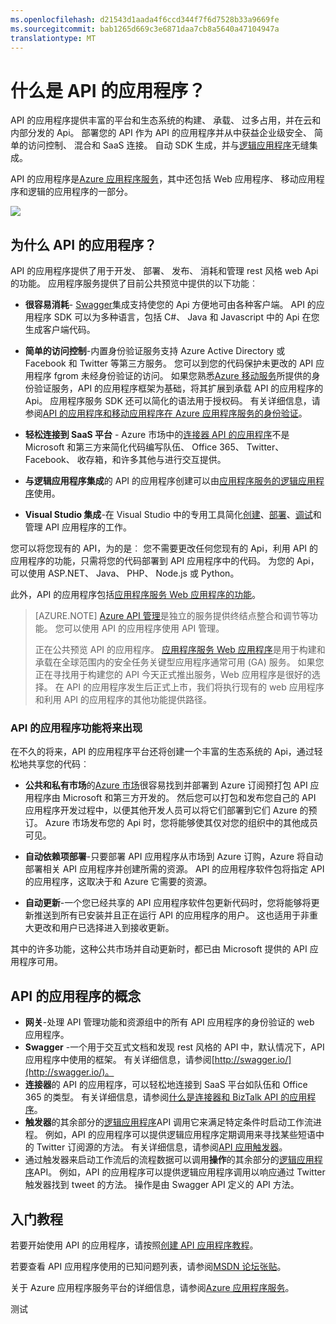 ```yaml
---
ms.openlocfilehash: d21543d1aada4f6ccd344f7f6d7528b33a9669fe
ms.sourcegitcommit: bab1265d669c3e6871daa7cb8a5640a47104947a
translationtype: MT
---
```

<properties 
    pageTitle="什么是 API 的应用程序？" 
    description="了解为什么 Azure 应用程序服务是制定、 发布和承载 rest 风格的 Api 的最佳平台。" 
    services="app-service\api" 
    documentationCenter=".net" 
    authors="tdykstra" 
    manager="wpickett" 
    editor="jimbe"/>

<tags 
    ms.service="app-service-api" 
    ms.workload="web" 
    ms.tgt_pltfrm="na" 
    ms.devlang="na" 
    ms.topic="article" 
    ms.date="07/30/2015" 
    ms.author="tdykstra"/>

# 什么是 API 的应用程序？

API 的应用程序提供丰富的平台和生态系统的构建、 承载、 过多占用，并在云和内部分发的 Api。 部署您的 API 作为 API 的应用程序并从中获益企业级安全、 简单的访问控制、 混合和 SaaS 连接。 自动 SDK 生成，并与[逻辑应用程序](../app-service-logic/app-service-logic-what-are-logic-apps.md)无缝集成。

API 的应用程序是[Azure 应用程序服务](../app-service/app-service-value-prop-what-is.md)，其中还包括 Web 应用程序、 移动应用程序和逻辑的应用程序的一部分。 

![](./media/app-service-api-apps-why-best-platform/appservicesuite.png)

## 为什么 API 的应用程序？

API 的应用程序提供了用于开发、 部署、 发布、 消耗和管理 rest 风格 web Api 的功能。 应用程序服务提供了目前公共预览中提供的以下功能︰

- **很容易消耗**- [Swagger](http://swagger.io/)集成支持使您的 Api 方便地可由各种客户端。  API 的应用程序 SDK 可以为多种语言，包括 C#、 Java 和 Javascript 中的 Api 在您生成客户端代码。

- **简单的访问控制**-内置身份验证服务支持 Azure Active Directory 或 Facebook 和 Twitter 等第三方服务。 您可以到您的代码保护未更改的 API 应用程序 fgrom 未经身份验证的访问。 如果您熟悉[Azure 移动服务](../mobile-services-windows-dotnet-how-to-use-client-library.md#authentication)所提供的身份验证服务，API 的应用程序框架为基础，将其扩展到承载 API 的应用程序的 Api。  应用程序服务 SDK 还可以简化的语法用于授权码。 有关详细信息，请参阅[API 的应用程序和移动应用程序在 Azure 应用程序服务的身份验证](../app-service/app-service-authentication-overview.md)。

- **轻松连接到 SaaS 平台** - Azure 市场中的[连接器 API 的应用程序](../app-service-logic/app-service-logic-what-are-biztalk-api-apps.md)不是 Microsoft 和第三方来简化代码编写队伍、 Office 365、 Twitter、 Facebook、 收存箱，和许多其他与进行交互提供。

- **与逻辑应用程序集成**的 API 的应用程序创建可以由[应用程序服务的逻辑应用程序](../app-service-logic/app-service-logic-what-are-logic-apps.md)使用。    

- **Visual Studio 集成**-在 Visual Studio 中的专用工具简化[创建](app-service-dotnet-create-api-app.md)、[部署](app-service-dotnet-deploy-api-app.md)、[调试](app-service-dotnet-remotely-debug-api-app)和管理 API 应用程序的工作。

您可以将您现有的 API，为的是︰ 您不需要更改任何您现有的 Api，利用 API 的应用程序的功能，只需将您的代码部署到 API 应用程序中的代码。 为您的 Api，可以使用 ASP.NET、 Java、 PHP、 Node.js 或 Python。

此外，API 的应用程序包括[应用程序服务 Web 应用程序的功能](../app-service-web/app-service-web-overview.md)。

>[AZURE.NOTE] [Azure API 管理](/services/api-management/)是独立的服务提供终结点整合和调节等功能。 您可以使用 API 的应用程序使用 API 管理。
>
>正在公共预览 API 的应用程序。 [应用程序服务 Web 应用程序](../app-service-web/app-service-web-overview.md)是用于构建和承载在全球范围内的安全任务关键型应用程序通常可用 (GA) 服务。 如果您正在寻找用于构建您的 API 今天正式推出服务，Web 应用程序是很好的选择。 在 API 的应用程序发生后正式上市，我们将执行现有的 web 应用程序和利用 API 的应用程序的其他功能提供路径。

### API 的应用程序功能将来出现

在不久的将来，API 的应用程序平台还将创建一个丰富的生态系统的 Api，通过轻松地共享您的代码︰  

- **公共和私有市场**的[Azure 市场](http://azure.microsoft.com/marketplace/)很容易找到并部署到 Azure 订阅预打包 API 应用程序由 Microsoft 和第三方开发的。 然后您可以打包和发布您自己的 API 应用程序开发过程中，以便其他开发人员可以将它们部署到它们 Azure 的预订。 Azure 市场发布您的 Api 时，您将能够使其仅对您的组织中的其他成员可见。 

- **自动依赖项部署**-只要部署 API 应用程序从市场到 Azure 订购，Azure 将自动部署相关 API 应用程序并创建所需的资源。 API 的应用程序软件包将指定 API 的应用程序，这取决于和 Azure 它需要的资源。

- **自动更新**-一个您已经共享的 API 应用程序软件包更新代码时，您将能够将更新推送到所有已安装并且正在运行 API 的应用程序的用户。 这也适用于非重大更改和用户已选择进入到接收更新。

其中的许多功能，这种公共市场并自动更新时，都已由 Microsoft 提供的 API 应用程序可用。

## API 的应用程序的概念 ##

- **网关**-处理 API 管理功能和资源组中的所有 API 应用程序的身份验证的 web 应用程序。 
- **Swagger** -一个用于交互式文档和发现 rest 风格的 API 中，默认情况下，API 应用程序中使用的框架。 有关详细信息，请参阅[http://swagger.io/](http://swagger.io/)。
- **连接器**的 API 的应用程序，可以轻松地连接到 SaaS 平台如队伍和 Office 365 的类型。 有关详细信息，请参阅[什么是连接器和 BizTalk API 的应用程序](../app-service-logic/app-service-logic-what-are-biztalk-api-apps.md)。
- **触发器**的其余部分的[逻辑应用程序](../app-service-logic/app-service-logic-what-are-logic-apps.md)API 调用它来满足特定条件时启动工作流进程。 例如，API 的应用程序可以提供逻辑应用程序定期调用来寻找某些短语中的 Twitter 订阅源的方法。 有关详细信息，请参阅[API 应用触发器](app-service-api-dotnet-triggers.md)。
- 通过触发器来启动工作流后的流程数据可以调用**操作**的其余部分的[逻辑应用程序](../app-service-logic/app-service-logic-what-are-logic-apps.md)API。 例如，API 的应用程序可以提供逻辑应用程序调用以响应通过 Twitter 触发器找到 tweet 的方法。 操作是由 Swagger API 定义的 API 方法。

## 入门教程

若要开始使用 API 的应用程序，请按照[创建 API 应用程序教程](app-service-dotnet-create-api-app.md)。

若要查看 API 应用程序使用的已知问题列表，请参阅[MSDN 论坛张贴](https://social.msdn.microsoft.com/Forums/en-US/7f8b42f2-ac0d-48b8-a35e-3b4934e1c25e/api-app-known-issues?forum=AzureAPIApps)。

关于 Azure 应用程序服务平台的详细信息，请参阅[Azure 应用程序服务](../app-service/app-service-value-prop-what-is.md)。

 

测试
